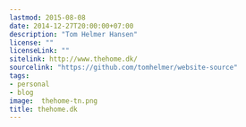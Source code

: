 ```yaml
---
lastmod: 2015-08-08
date: 2014-12-27T20:00:00+07:00
description: "Tom Helmer Hansen"
license: ""
licenseLink: ""
sitelink: http://www.thehome.dk/
sourcelink: "https://github.com/tomhelmer/website-source"
tags:
- personal
- blog
image:  thehome-tn.png
title: thehome.dk
---
```


